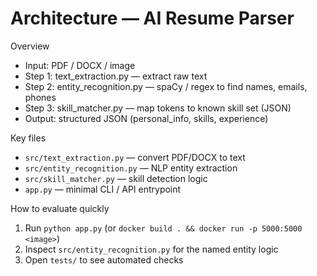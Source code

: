 # Architecture — AI Resume Parser

Overview
- Input: PDF / DOCX / image
- Step 1: text_extraction.py — extract raw text
- Step 2: entity_recognition.py — spaCy / regex to find names, emails, phones
- Step 3: skill_matcher.py — map tokens to known skill set (JSON)
- Output: structured JSON (personal_info, skills, experience)

Key files
- `src/text_extraction.py` — convert PDF/DOCX to text
- `src/entity_recognition.py` — NLP entity extraction
- `src/skill_matcher.py` — skill detection logic
- `app.py` — minimal CLI / API entrypoint

How to evaluate quickly
1. Run `python app.py` (or `docker build . && docker run -p 5000:5000 <image>`)  
2. Inspect `src/entity_recognition.py` for the named entity logic  
3. Open `tests/` to see automated checks
